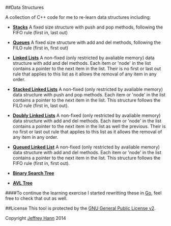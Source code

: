##Data Structures

A collection of C++ code for me to re-learn data structures including:

* [**Stacks**](/stack)
    A fixed size structure with push and pop methods, following the FIFO rule (first in, last out)
    
* [**Queues**](/queue)
    A fixed size structure with add and del methods, following the FILO rule (first in, first out)
    
* [**Linked Lists**](/linkedlist)
    A non-fixed (only restricted by avaliable memory) data structure with add and del methods. Each item or 'node' in     the list contains a pointer to the next item in the list. Their is no first or last out rule that applies to this     list as it allows the removal of any item in any order.

* [**Stacked Linked Lists**](/stackedlist)
    A non-fixed (only restricted by avaliable memory) data structure with push and pop methods. Each item or 'node'      in the list contains a pointer to the next item in the list. This structure follows the FILO rule (first in, last out).
    
* [**Doubly Linked Lists**](/doublylinkedlist)
    A non-fixed (only restricted by avaliable memory) data structure with add and del methods. Each item or 'node' in     the list contains a pointer to the next item in the list as well the previous. Their is no first or last out rule that applies to this list as it allows the removal of any item in any order.

* [**Queued Linked List**](/queuedlist)
    A non-fixed (only restricted by avaliable memory) data structure with add and del methods. Each item or 'node'      in the list contains a pointer to the next item in the list. This structure follows the FIFO rule (first in, first out).

* [**Binary Search Tree**](/binarysearchtree)

* [**AVL Tree**](/avl)

####To continue the learning exercise I started rewritting these in [Go](https://github.com/obihann/GoDataStructures), feel free to check that out as well.

##License
This tool is protected by the [GNU General Public License v2](http://www.gnu.org/licenses/gpl-2.0.html).

Copyright [Jeffrey Hann](http://jeffreyhann.ca/) 2014
